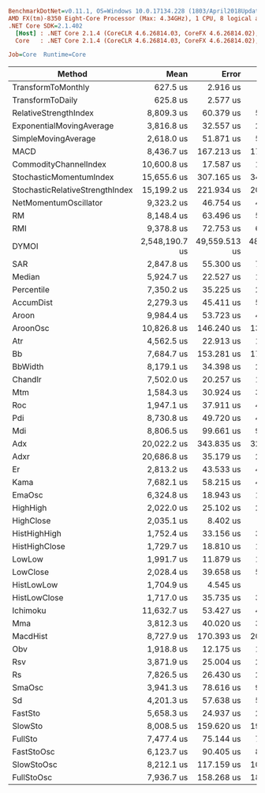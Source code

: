 ``` ini

BenchmarkDotNet=v0.11.1, OS=Windows 10.0.17134.228 (1803/April2018Update/Redstone4)
AMD FX(tm)-8350 Eight-Core Processor (Max: 4.34GHz), 1 CPU, 8 logical and 4 physical cores
.NET Core SDK=2.1.402
  [Host] : .NET Core 2.1.4 (CoreCLR 4.6.26814.03, CoreFX 4.6.26814.02), 64bit RyuJIT
  Core   : .NET Core 2.1.4 (CoreCLR 4.6.26814.03, CoreFX 4.6.26814.02), 64bit RyuJIT

Job=Core  Runtime=Core  

```
|                          Method |           Mean |         Error |        StdDev |         Median |            P90 |
|-------------------------------- |---------------:|--------------:|--------------:|---------------:|---------------:|
|              TransformToMonthly |       627.5 us |      2.916 us |      2.277 us |       627.3 us |       630.2 us |
|                TransformToDaily |       625.8 us |      2.577 us |      2.152 us |       625.3 us |       627.5 us |
|           RelativeStrengthIndex |     8,809.3 us |     60.379 us |     53.525 us |     8,788.0 us |     8,877.4 us |
|        ExponentialMovingAverage |     3,816.8 us |     32.557 us |     28.861 us |     3,825.3 us |     3,844.1 us |
|             SimpleMovingAverage |     2,618.0 us |     51.871 us |     55.501 us |     2,634.3 us |     2,676.5 us |
|                            MACD |     8,436.7 us |    167.213 us |    178.916 us |     8,368.2 us |     8,727.2 us |
|           CommodityChannelIndex |    10,600.8 us |     17.587 us |     15.591 us |    10,602.7 us |    10,618.2 us |
|         StochasticMomentumIndex |    15,655.6 us |    307.165 us |    341.413 us |    15,450.8 us |    16,107.4 us |
| StochasticRelativeStrengthIndex |    15,199.2 us |    221.934 us |    207.598 us |    15,114.2 us |    15,522.4 us |
|           NetMomentumOscillator |     9,323.2 us |     46.754 us |     41.446 us |     9,318.3 us |     9,380.1 us |
|                              RM |     8,148.4 us |     63.496 us |     53.022 us |     8,146.0 us |     8,183.1 us |
|                             RMI |     9,378.8 us |     72.753 us |     60.752 us |     9,381.5 us |     9,432.3 us |
|                           DYMOI | 2,548,190.7 us | 49,559.513 us | 48,674.064 us | 2,530,336.1 us | 2,636,343.6 us |
|                             SAR |     2,847.8 us |     55.300 us |     71.906 us |     2,839.1 us |     2,940.6 us |
|                          Median |     5,924.7 us |     22.527 us |     17.588 us |     5,923.8 us |     5,939.7 us |
|                      Percentile |     7,350.2 us |     35.225 us |     29.415 us |     7,350.2 us |     7,373.4 us |
|                       AccumDist |     2,279.3 us |     45.411 us |     55.769 us |     2,241.4 us |     2,348.4 us |
|                           Aroon |     9,984.4 us |     53.723 us |     47.624 us |     9,981.3 us |    10,049.4 us |
|                        AroonOsc |    10,826.8 us |    146.240 us |    136.793 us |    10,789.5 us |    11,011.4 us |
|                             Atr |     4,562.5 us |     22.913 us |     19.133 us |     4,567.1 us |     4,578.7 us |
|                              Bb |     7,684.7 us |    153.281 us |    170.371 us |     7,737.3 us |     7,852.1 us |
|                         BbWidth |     8,179.1 us |     34.398 us |     26.856 us |     8,174.0 us |     8,204.9 us |
|                         Chandlr |     7,502.0 us |     20.257 us |     17.957 us |     7,497.5 us |     7,524.0 us |
|                             Mtm |     1,584.3 us |     30.924 us |     34.372 us |     1,585.2 us |     1,620.2 us |
|                             Roc |     1,947.1 us |     37.911 us |     45.130 us |     1,938.7 us |     2,000.5 us |
|                             Pdi |     8,730.8 us |     49.720 us |     44.075 us |     8,737.1 us |     8,773.6 us |
|                             Mdi |     8,806.5 us |     99.661 us |     93.223 us |     8,756.5 us |     8,906.4 us |
|                             Adx |    20,022.2 us |    343.835 us |    321.623 us |    19,954.1 us |    20,488.2 us |
|                            Adxr |    20,686.8 us |     35.179 us |     27.465 us |    20,690.9 us |    20,719.6 us |
|                              Er |     2,813.2 us |     43.533 us |     40.721 us |     2,800.7 us |     2,863.0 us |
|                            Kama |     7,682.1 us |     58.215 us |     48.612 us |     7,660.6 us |     7,721.3 us |
|                          EmaOsc |     6,324.8 us |     18.943 us |     16.792 us |     6,325.7 us |     6,343.9 us |
|                        HighHigh |     2,022.0 us |     25.102 us |     23.481 us |     2,017.9 us |     2,057.0 us |
|                       HighClose |     2,035.1 us |      8.402 us |      6.560 us |     2,036.0 us |     2,042.4 us |
|                    HistHighHigh |     1,752.4 us |     33.156 us |     32.564 us |     1,756.4 us |     1,791.7 us |
|                   HistHighClose |     1,729.7 us |     18.810 us |     17.595 us |     1,727.4 us |     1,753.5 us |
|                          LowLow |     1,991.7 us |     11.879 us |     10.530 us |     1,987.5 us |     2,006.1 us |
|                        LowClose |     2,028.4 us |     39.658 us |     52.942 us |     2,017.6 us |     2,092.0 us |
|                      HistLowLow |     1,704.9 us |      4.545 us |      3.796 us |     1,704.1 us |     1,708.7 us |
|                    HistLowClose |     1,717.0 us |     35.735 us |     33.427 us |     1,702.4 us |     1,770.3 us |
|                        Ichimoku |    11,632.7 us |     53.427 us |     44.614 us |    11,609.5 us |    11,697.9 us |
|                             Mma |     3,812.3 us |     40.020 us |     37.435 us |     3,818.5 us |     3,861.4 us |
|                        MacdHist |     8,727.9 us |    170.393 us |    209.257 us |     8,668.9 us |     9,049.0 us |
|                             Obv |     1,918.8 us |     12.175 us |     10.793 us |     1,920.3 us |     1,929.9 us |
|                             Rsv |     3,871.9 us |     25.004 us |     22.165 us |     3,865.0 us |     3,897.7 us |
|                              Rs |     7,826.5 us |     26.430 us |     20.635 us |     7,819.8 us |     7,852.7 us |
|                          SmaOsc |     3,941.3 us |     78.616 us |     96.548 us |     3,883.7 us |     4,063.4 us |
|                              Sd |     4,201.3 us |     57.638 us |     53.915 us |     4,233.0 us |     4,250.4 us |
|                         FastSto |     5,658.3 us |     24.937 us |     22.106 us |     5,662.1 us |     5,682.1 us |
|                         SlowSto |     8,008.5 us |    159.620 us |    196.028 us |     8,011.4 us |     8,235.8 us |
|                         FullSto |     7,477.4 us |     75.144 us |     70.289 us |     7,430.1 us |     7,569.2 us |
|                      FastStoOsc |     6,123.7 us |     90.405 us |     84.565 us |     6,088.8 us |     6,240.4 us |
|                      SlowStoOsc |     8,212.1 us |    117.159 us |    103.858 us |     8,202.3 us |     8,327.8 us |
|                      FullStoOsc |     7,936.7 us |    158.268 us |    188.406 us |     7,812.5 us |     8,192.3 us |
